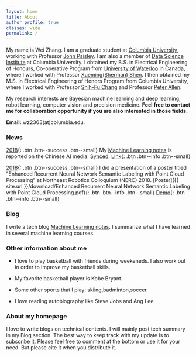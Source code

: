 ```yaml
---
layout: home
title: About
author_profile: true
classes: wide
permalink: /
---
```


My name is Wei Zhang. I am a graduate student at [Columbia University](https://www.columbia.edu/), working with Professor [John Paisley](http://www.columbia.edu/~jwp2128/). I am also a member of [Data Science Institute](https://datascience.columbia.edu/) at Columbia University. I obtained my B.S. in Electrical Engineering of Honours, Co-operative Program from [University of Waterloo](https://uwaterloo.ca/) in Canada, where I worked with Professor [Xueming(Sherman) Shen](http://bbcr.uwaterloo.ca/~xshen/). I then obtained my M.S. in Electrical Engineering of Honors Program from Columbia University, where I worked with Professor [Shih-Fu Chang](http://www.ee.columbia.edu/~sfchang/) and Professor [Peter Allen](https://www.cs.columbia.edu/~allen/). 

My research interests are Bayesian machine learning and deep learning, robot learning, computer vision and precision medicine. **Feel free to contact me for collaboration opportunity if you are also interested in those fields.** 

**Email:** wz2363(at)columbia.edu.


### News

[2018](#link){: .btn .btn--success .btn--small} My [Machine Learning notes](https://wei2624.github.io/machine%20learning/Machine-Learning-Notes/) is reported on the Chinese AI media: [Synced](https://syncedreview.com/about-us/). [Link](https://mp.weixin.qq.com/s/gVu3rXId5nEzJ_ZDRzAUJQ){: .btn .btn--info .btn--small}

[2018](#link){: .btn .btn--success .btn--small} I did a presentation of a poster titled "Enhanced Recurrent Neural Network Semantic Labeling with Point Cloud Processing" at Northeast Robotics Colloquium (NERC) 2018. [Poster]({{ site.url }}/download/Enhanced Recurrent Neural Network Semantic Labeling with Point Cloud Processing.pdf){: .btn .btn--info .btn--small}
[Demo](https://www.youtube.com/watch?v=T7zllZbtm2A){: .btn .btn--info .btn--small}

### Blog

I write a tech blog [Machine Learning notes](https://wei2624.github.io/machine%20learning/Machine-Learning-Notes/). I summarize what I have learned in several machine learning courses. 

### Other information about me

* I love to play basketball with friends during weekeneds. I also work out in order to improve my basketball skills. 

* My favorite basketball player is Kobe Bryant. 

* Some other sports that I play: skiing,badminton,soccer. 

* I love reading autobiography like Steve Jobs and Ang Lee. 

### About my homepage

I love to write blogs on technical contents. I will mainly post tech summary in my Blog section. The best way to keep track with my update is to subscribe it. Please feel free to comment at the bottom or use it for your need. But please cite it when you distribute it.
